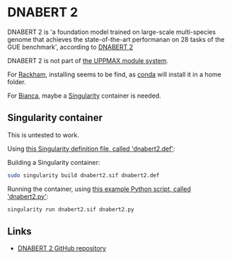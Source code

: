 # DNABERT 2

DNABERT 2 is 'a foundation model
trained on large-scale multi-species genome that achieves the
state-of-the-art performanan on 28 tasks of the GUE benchmark',
according to [DNABERT 2](https://github.com/MAGICS-LAB/DNABERT_2)

DNABERT 2 is not part of
[the UPPMAX module system](../cluster_guides/modules.md).

For [Rackham](../cluster_guides/rackham.md), installing
seems to be find, as [conda](conda.md) will install it in a home folder.

For [Bianca](../cluster_guides/bianca.md),
maybe a [Singularity](../software/singularity.md) container
is needed.

## Singularity container

This is untested to work.

Using [this Singularity definition file, called 'dnabert2.def'](dnabert2.def):

Building a Singularity container:

```bash
sudo singularity build dnabert2.sif dnabert2.def 
```

Running the container, using
[this example Python script, called 'dnabert2.py'](dnabert2.py):

```bash
singularity run dnabert2.sif dnabert2.py
```

## Links

- [DNABERT 2 GitHub repository](https://github.com/MAGICS-LAB/DNABERT_2)
